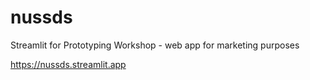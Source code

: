 # nussds
Streamlit for Prototyping Workshop - web app for marketing purposes

https://nussds.streamlit.app
